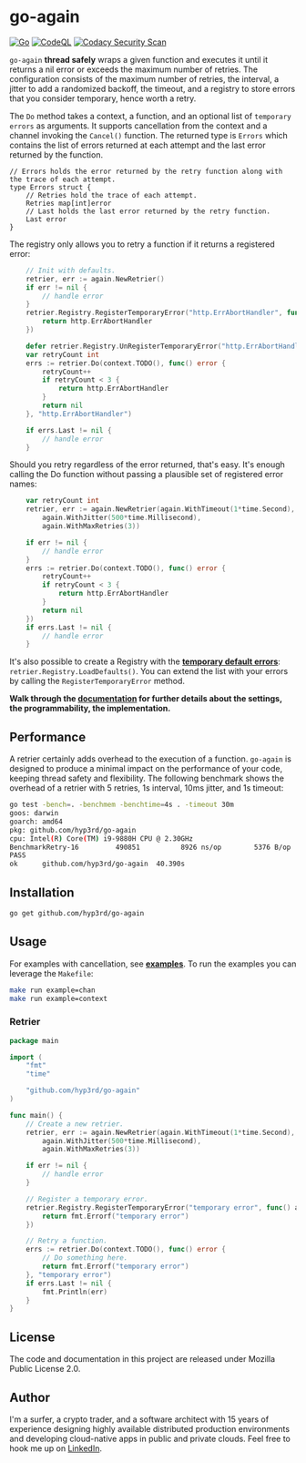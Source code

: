 # go-again

[![Go](https://github.com/hyp3rd/go-again/actions/workflows/go.yml/badge.svg)][build-link] [![CodeQL](https://github.com/hyp3rd/go-again/actions/workflows/codeql.yml/badge.svg)][codeql-link]
[![Codacy Security Scan](https://github.com/hyp3rd/go-again/actions/workflows/codacy.yml/badge.svg)][codacy-security-scan-link]

`go-again` **thread safely** wraps a given function and executes it until it returns a nil error or exceeds the maximum number of retries.
The configuration consists of the maximum number of retries, the interval, a jitter to add a randomized backoff, the timeout, and a registry to store errors that you consider temporary, hence worth a retry.

The `Do` method takes a context, a function, and an optional list of `temporary errors` as arguments. It supports cancellation from the context and a channel invoking the `Cancel()` function.
The returned type is `Errors` which contains the list of errors returned at each attempt and the last error returned by the function.

```golang
// Errors holds the error returned by the retry function along with the trace of each attempt.
type Errors struct {
    // Retries hold the trace of each attempt.
    Retries map[int]error
    // Last holds the last error returned by the retry function.
    Last error
}
```

The registry only allows you to retry a function if it returns a registered error:

```go
    // Init with defaults.
    retrier, err := again.NewRetrier()
    if err != nil {
        // handle error
    }
    retrier.Registry.RegisterTemporaryError("http.ErrAbortHandler", func() TemporaryError {
        return http.ErrAbortHandler
    })

    defer retrier.Registry.UnRegisterTemporaryError("http.ErrAbortHandler")
    var retryCount int
    errs := retrier.Do(context.TODO(), func() error {
        retryCount++
        if retryCount < 3 {
            return http.ErrAbortHandler
        }
        return nil
    }, "http.ErrAbortHandler")

    if errs.Last != nil {
        // handle error
    }
```

Should you retry regardless of the error returned, that's easy. It's enough calling the Do function without passing a plausible set of registered error names:

```go
    var retryCount int
    retrier, err := again.NewRetrier(again.WithTimeout(1*time.Second),
        again.WithJitter(500*time.Millisecond),
        again.WithMaxRetries(3))

    if err != nil {
        // handle error
    }
    errs := retrier.Do(context.TODO(), func() error {
        retryCount++
        if retryCount < 3 {
            return http.ErrAbortHandler
        }
        return nil
    })
    if errs.Last != nil {
        // handle error
    }
```

It's also possible to create a Registry with the [**temporary default errors**](./registry.go?plain=1#L26):
`retrier.Registry.LoadDefaults()`.
You can extend the list with your errors by calling the `RegisterTemporaryError` method.

**Walk through the [documentation](https://pkg.go.dev/github.com/hyp3rd/go-again@v1.0.8#section-documentation) for further details about the settings, the programmability, the implementation.**

## Performance

A retrier certainly adds overhead to the execution of a function. `go-again` is designed to produce a minimal impact on the performance of your code, keeping thread safety and flexibility. The following benchmark shows the overhead of a retrier with 5 retries, 1s interval, 10ms jitter, and 1s timeout:

```bash
go test -bench=. -benchmem -benchtime=4s . -timeout 30m
goos: darwin
goarch: amd64
pkg: github.com/hyp3rd/go-again
cpu: Intel(R) Core(TM) i9-9880H CPU @ 2.30GHz
BenchmarkRetry-16         490851          8926 ns/op        5376 B/op          1 allocs/op
PASS
ok      github.com/hyp3rd/go-again  40.390s
```

## Installation

```bash
go get github.com/hyp3rd/go-again
```

## Usage

For examples with cancellation, see [**examples**](./examples). To run the examples you can leverage the `Makefile`:

```bash
make run example=chan
make run example=context
```

### Retrier

```go  
package main

import (
    "fmt"
    "time"

    "github.com/hyp3rd/go-again"
)

func main() {
    // Create a new retrier.
    retrier, err := again.NewRetrier(again.WithTimeout(1*time.Second),
        again.WithJitter(500*time.Millisecond),
        again.WithMaxRetries(3))

    if err != nil {
        // handle error
    }

    // Register a temporary error.
    retrier.Registry.RegisterTemporaryError("temporary error", func() again.TemporaryError {
        return fmt.Errorf("temporary error")
    })

    // Retry a function.
    errs := retrier.Do(context.TODO(), func() error {
        // Do something here.
        return fmt.Errorf("temporary error")
    }, "temporary error")
    if errs.Last != nil {
        fmt.Println(err)
    }
}
```

## License

The code and documentation in this project are released under Mozilla Public License 2.0.

## Author

I'm a surfer, a crypto trader, and a software architect with 15 years of experience designing highly available distributed production environments and developing cloud-native apps in public and private clouds. Feel free to hook me up on [LinkedIn](https://www.linkedin.com/in/francesco-cosentino/).

[build-link]: https://github.com/hyp3rd/go-again/actions/workflows/go.yml
[codeql-link]:https://github.com/hyp3rd/go-again/actions/workflows/codeql.yml
[codacy-security-scan-link]:https://github.com/hyp3rd/go-again/actions/workflows/codacy.yml
